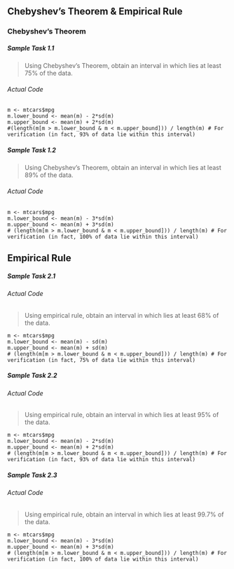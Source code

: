 ## Chebyshev’s Theorem & Empirical Rule
### Chebyshev’s Theorem
##### Sample Task 1.1
>Using Chebyshev’s Theorem, obtain an interval in which lies at least 75% of the data.
###### Actual Code
```
m <- mtcars$mpg
m.lower_bound <- mean(m) - 2*sd(m)
m.upper_bound <- mean(m) + 2*sd(m)
#(length(m[m > m.lower_bound & m < m.upper_bound])) / length(m) # For verification (in fact, 93% of data lie within this interval)
```
##### Sample Task 1.2
>Using Chebyshev’s Theorem, obtain an interval in which lies at least 89% of the data.
###### Actual Code
```
m <- mtcars$mpg
m.lower_bound <- mean(m) - 3*sd(m)
m.upper_bound <- mean(m) + 3*sd(m)
# (length(m[m > m.lower_bound & m < m.upper_bound])) / length(m) # For verification (in fact, 100% of data lie within this interval)
```
## Empirical Rule
##### Sample Task 2.1
###### Actual Code
>Using empirical rule, obtain an interval in which lies at least 68% of the data.
```
m <- mtcars$mpg
m.lower_bound <- mean(m) - sd(m)
m.upper_bound <- mean(m) + sd(m)
# (length(m[m > m.lower_bound & m < m.upper_bound])) / length(m) # For verification (in fact, 75% of data lie within this interval)
```
##### Sample Task 2.2
###### Actual Code
>Using empirical rule, obtain an interval in which lies at least 95% of the data.
```
m <- mtcars$mpg
m.lower_bound <- mean(m) - 2*sd(m)
m.upper_bound <- mean(m) + 2*sd(m)
# (length(m[m > m.lower_bound & m < m.upper_bound])) / length(m) # For verification (in fact, 93% of data lie within this interval)
```
##### Sample Task 2.3
###### Actual Code
>Using empirical rule, obtain an interval in which lies at least 99.7% of the data.
```
m <- mtcars$mpg
m.lower_bound <- mean(m) - 3*sd(m)
m.upper_bound <- mean(m) + 3*sd(m)
# (length(m[m > m.lower_bound & m < m.upper_bound])) / length(m) # For verification (in fact, 100% of data lie within this interval)
```
